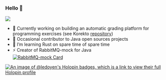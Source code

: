 ### Hello 👋

![](https://github-readme-stats.vercel.app/api?username=ledoyen&count_private=false&show_icons=true&theme=highcontrast)

- 🚀 Currently working on building an automatic grading platform for programming exercises (see Korekto [repository](https://github.com/korekto/korekto-shuttle))
- :hammer: Occasional contributor to Java open sources projects
- 🌱 I’m learning Rust on spare time of spare time
- ⚡ Creator of RabbitMQ-mock for Java  
[![RabbitMQ-mock Card](https://github-readme-stats.vercel.app/api/pin/?username=fridujo&repo=rabbitmq-mock&theme=highcontrast)](https://github.com/fridujo/rabbitmq-mock)

<!--
**ledoyen/ledoyen** is a ✨ _special_ ✨ repository because its `README.md` (this file) appears on your GitHub profile.

Here are some ideas to get you started:

- 🔭 I’m currently working on ...
- 🌱 I’m currently learning ...
- 👯 I’m looking to collaborate on ...
- 🤔 I’m looking for help with ...
- 💬 Ask me about ...
- 📫 How to reach me: ...
- 😄 Pronouns: ...
- ⚡ Fun fact: ...
-->

[![An image of @ledoyen's Holopin badges, which is a link to view their full Holopin profile](https://holopin.me/ledoyen)](https://holopin.io/@ledoyen)

